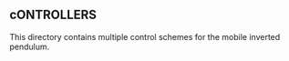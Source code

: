 ## cONTROLLERS 

This directory contains multiple control schemes for the mobile inverted pendulum.
